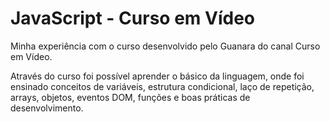 # JavaScript - Curso em Vídeo

Minha experiência com o curso desenvolvido pelo Guanara do canal Curso em Vídeo.

Através do curso foi possível aprender o básico da linguagem, onde foi ensinado conceitos de variáveis, estrutura condicional, laço de repetição, arrays, objetos, eventos DOM, funções e boas práticas de desenvolvimento.


